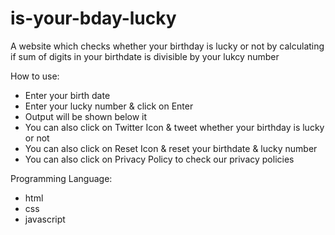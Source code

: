 # is-your-bday-lucky
A website which checks whether your birthday is lucky or not by calculating if sum of digits in your birthdate is divisible by your lukcy number

How to use:
* Enter your birth date
* Enter your lucky number & click on Enter
* Output will be shown below it
* You can also click on Twitter Icon & tweet whether your birthday is lucky or not
* You can also click on Reset Icon & reset your birthdate & lucky number
* You can also click on Privacy Policy to check our privacy policies

Programming Language:
* html
* css
* javascript

